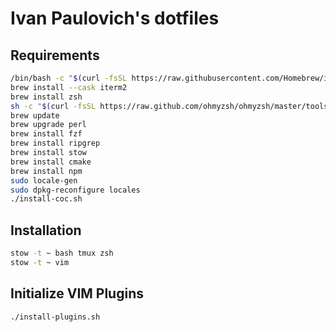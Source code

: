 # Ivan Paulovich's dotfiles

## Requirements 

```sh
/bin/bash -c "$(curl -fsSL https://raw.githubusercontent.com/Homebrew/install/HEAD/install.sh)"
brew install --cask iterm2
brew install zsh
sh -c "$(curl -fsSL https://raw.github.com/ohmyzsh/ohmyzsh/master/tools/install.sh)"
brew update
brew upgrade perl
brew install fzf
brew install ripgrep
brew install stow
brew install cmake
brew install npm
sudo locale-gen
sudo dpkg-reconfigure locales
./install-coc.sh
```

## Installation

```sh
stow -t ~ bash tmux zsh
stow -t ~ vim
```

## Initialize VIM Plugins

```sh
./install-plugins.sh
```
